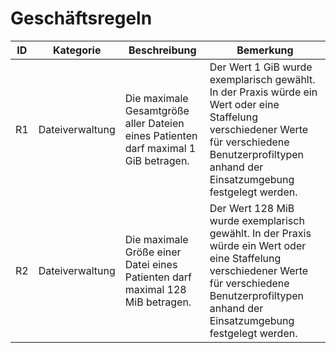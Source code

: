 # Geschäftsregeln

| ID | Kategorie       | Beschreibung                                                                        | Bemerkung                                                                                                                                                                                                                                                |
| -- | --------------- | ----------------------------------------------------------------------------------- | ----------------------------------------------------------------------------------------------------------------------------------------------------------------------------------------------------- |
| R1 | Dateiverwaltung | Die maximale Gesamtgröße aller Dateien eines Patienten darf maximal 1 GiB betragen. | Der Wert 1 GiB wurde exemplarisch gewählt. In der Praxis würde ein Wert oder eine Staffelung verschiedener Werte für verschiedene Benutzerprofiltypen anhand der Einsatzumgebung festgelegt werden.   |
| R2 | Dateiverwaltung | Die maximale Größe einer Datei eines Patienten darf maximal 128 MiB betragen.       | Der Wert 128 MiB wurde exemplarisch gewählt. In der Praxis würde ein Wert oder eine Staffelung verschiedener Werte für verschiedene Benutzerprofiltypen anhand der Einsatzumgebung festgelegt werden. |
